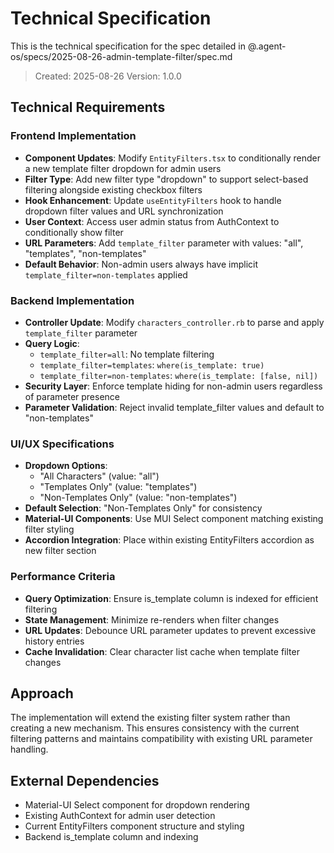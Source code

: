 # Technical Specification

This is the technical specification for the spec detailed in @.agent-os/specs/2025-08-26-admin-template-filter/spec.md

> Created: 2025-08-26
> Version: 1.0.0

## Technical Requirements

### Frontend Implementation

- **Component Updates**: Modify `EntityFilters.tsx` to conditionally render a new template filter dropdown for admin users
- **Filter Type**: Add new filter type "dropdown" to support select-based filtering alongside existing checkbox filters
- **Hook Enhancement**: Update `useEntityFilters` hook to handle dropdown filter values and URL synchronization
- **User Context**: Access user admin status from AuthContext to conditionally show filter
- **URL Parameters**: Add `template_filter` parameter with values: "all", "templates", "non-templates"
- **Default Behavior**: Non-admin users always have implicit `template_filter=non-templates` applied

### Backend Implementation

- **Controller Update**: Modify `characters_controller.rb` to parse and apply `template_filter` parameter
- **Query Logic**: 
  - `template_filter=all`: No template filtering
  - `template_filter=templates`: `where(is_template: true)`
  - `template_filter=non-templates`: `where(is_template: [false, nil])`
- **Security Layer**: Enforce template hiding for non-admin users regardless of parameter presence
- **Parameter Validation**: Reject invalid template_filter values and default to "non-templates"

### UI/UX Specifications

- **Dropdown Options**: 
  - "All Characters" (value: "all")
  - "Templates Only" (value: "templates")
  - "Non-Templates Only" (value: "non-templates")
- **Default Selection**: "Non-Templates Only" for consistency
- **Material-UI Components**: Use MUI Select component matching existing filter styling
- **Accordion Integration**: Place within existing EntityFilters accordion as new filter section

### Performance Criteria

- **Query Optimization**: Ensure is_template column is indexed for efficient filtering
- **State Management**: Minimize re-renders when filter changes
- **URL Updates**: Debounce URL parameter updates to prevent excessive history entries
- **Cache Invalidation**: Clear character list cache when template filter changes

## Approach

The implementation will extend the existing filter system rather than creating a new mechanism. This ensures consistency with the current filtering patterns and maintains compatibility with existing URL parameter handling.

## External Dependencies

- Material-UI Select component for dropdown rendering
- Existing AuthContext for admin user detection
- Current EntityFilters component structure and styling
- Backend is_template column and indexing